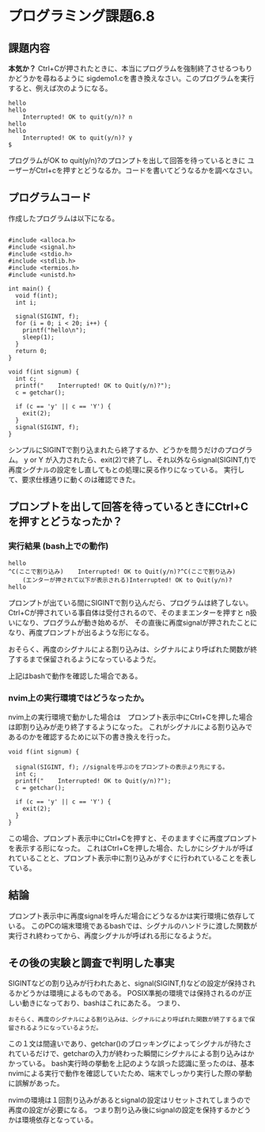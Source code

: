 # プログラミング課題6.8
## 課題内容
**本気か？** Ctrl+Cが押されたときに、本当にプログラムを強制終了させるつもりかどうかを尋ねるように
sigdemo1.cを書き換えなさい。このプログラムを実行すると、例えば次のようになる。
```
hello
hello
    Interrupted! OK to quit(y/n)? n
hello
hello
    Interrupted! OK to quit(y/n)? y
$

```
プログラムがOK to quit(y/n)?のプロンプトを出して回答を待っているときに
ユーザーがCtrl+cを押すとどうなるか。コードを書いてどうなるかを調べなさい。


## プログラムコード

作成したプログラムは以下になる。

```

#include <alloca.h>
#include <signal.h>
#include <stdio.h>
#include <stdlib.h>
#include <termios.h>
#include <unistd.h>

int main() {
  void f(int);
  int i;

  signal(SIGINT, f);
  for (i = 0; i < 20; i++) {
    printf("hello\n");
    sleep(1);
  }
  return 0;
}

void f(int signum) {
  int c;
  printf("    Interrupted! OK to Quit(y/n)?");
  c = getchar();

  if (c == 'y' || c == 'Y') {
    exit(2);
  }
  signal(SIGINT, f);
}

```

シンプルにSIGINTで割り込まれたら終了するか、どうかを問うだけのプログラム。
y or Y が入力されたら、exit(2)で終了し、それ以外ならsignal(SIGINT,f)で再度シグナルの設定をし直してもとの処理に戻る作りになっている。
実行して、要求仕様通りに動くのは確認できた。

## プロンプトを出して回答を待っているときにCtrl+Cを押すとどうなったか？
### 実行結果 (bash上での動作)
```
hello
^C(ここで割り込み)    Interrupted! OK to Quit(y/n)?^C(ここで割り込み)
    (エンターが押されて以下が表示される)Interrupted! OK to Quit(y/n)?
hello
```

プロンプトが出ている間にSIGINTで割り込んだら、プログラムは終了しない。
Ctrl+Cが押されている事自体は受付されるので、そのままエンターを押すと n扱いになり、プログラムが動き始めるが、
その直後に再度signalが押されたことになり、再度プロンプトが出るような形になる。

おそらく、再度のシグナルによる割り込みは、シグナルにより呼ばれた関数が終了するまで保留されるようになっているようだ。

上記はbashで動作を確認した場合である。

### nvim上の実行環境ではどうなったか。
nvim上の実行環境で動かした場合は　プロンプト表示中にCtrl+Cを押した場合は即割り込みが走り終了するようになった。
これがシグナルによる割り込みであるのかを確認するために以下の書き換えを行った。

```
void f(int signum) {

  signal(SIGINT, f); //signalを呼ぶのをプロンプトの表示より先にする。
  int c;
  printf("    Interrupted! OK to Quit(y/n)?");
  c = getchar();

  if (c == 'y' || c == 'Y') {
    exit(2);
  }
}

```

この場合、プロンプト表示中にCtrl+Cを押すと、そのまますぐに再度プロンプトを表示する形になった。
これはCtrl+Cを押した場合、たしかにシグナルが呼ばれていることと、プロンプト表示中に割り込みがすぐに行われていることを表している。

## 結論
プロンプト表示中に再度signalを呼んだ場合にどうなるかは実行環境に依存している。
このPCの端末環境であるbashでは、シグナルのハンドラに渡した関数が実行され終わってから、再度シグナルが呼ばれる形になるようだ。


## その後の実験と調査で判明した事実
SIGINTなどの割り込みが行われたあと、signal(SIGINT,f)などの設定が保持されるかどうかは環境によるものである。
POSIX準拠の環境では保持されるのが正しい動きになっており、bashはこれにあたる。
つまり、
```
おそらく、再度のシグナルによる割り込みは、シグナルにより呼ばれた関数が終了するまで保留されるようになっているようだ。
```
この１文は間違いであり、getchar()のブロッキングによってシグナルが待たされているだけで、getcharの入力が終わった瞬間にシグナルによる割り込みはかかっている。
bash実行時の挙動を上記のような誤った認識に至ったのは、基本nvimによる実行で動作を確認していたため、端末でしっかり実行した際の挙動に誤解があった。

nvimの環境は１回割り込みがあるとsignalの設定はリセットされてしまうので再度の設定が必要になる。
つまり割り込み後にsignalの設定を保持するかどうかは環境依存となっている。

